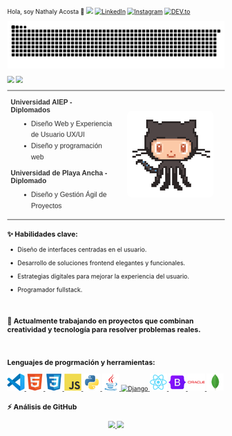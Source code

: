 Hola, soy Nathaly Acosta 👋
<img src="https://user-images.githubusercontent.com/73097560/115834477-dbab4500-a447-11eb-908a-139a6edaec5c.gif">
<a href="https://www.linkedin.com/in/keila-m-a0b26132a" target="_blank"><img src="https://img.shields.io/badge/LinkedIn-%230077B5.svg?&style=flat-square&logo=linkedin&logoColor=white" alt="LinkedIn"></a>
<a href="https://www.instagram.com/knma.26?igsh=cWxwNDJrenZybXJy&utm_source=qr" target="_blank"><img src="https://img.shields.io/badge/Instagram-%23E4405F.svg?&style=flat-square&logo=instagram&logoColor=white" alt="Instagram"></a>
<a href="https://" target="_blank"><img src="https://img.shields.io/badge/DEV-%230A0A0A.svg?&style=flat-square&logo=DEV.to&logoColor=white" alt="DEV.to"></a>

<p align = "center">
	<img src = "https://github.com/7oSkaaa/7oSkaaa/blob/output/github-contribution-grid-snake.svg?" alt = "Snake Game"/>
</p>
<picture><img src = "https://github.com/7oSkaaa/7oSkaaa/blob/main/Images/about_me.gif?raw=true" width = 50px>
<img src="https://user-images.githubusercontent.com/73097560/115834477-dbab4500-a447-11eb-908a-139a6edaec5c.gif">


  <table border="0" style="width: 100%; table-layout: fixed; text-align: left; border-spacing: 20px; border-collapse: collapse;">
  <tr>
    <td style="width: 50%; vertical-align: top; font-family: Arial, sans-serif; font-size: 16px; color: #333;">
      <p style="font-weight: bold; margin-bottom: 10px;">Universidad AIEP - Diplomados</p>
      <ul style="margin: 0 0 15px 20px; line-height: 1.6;">
        <li>Diseño Web y Experiencia de Usuario UX/UI</li>
        <li>Diseño y programación web</li>
      </ul>
      <p style="font-weight: bold; margin-bottom: 10px;">Universidad de Playa Ancha - Diplomado</p>
      <ul style="margin: 0 0 15px 20px; line-height: 1.6;">
        <li>Diseño y Gestión Ágil de Proyectos</li>
      </ul>
    </td>
   <td style="width: 50%; text-align: center; vertical-align: middle;">
      <img src="./git.gif" width="200" alt="Octocat gif" style="border-radius: 10px;">
    </td>
  </tr>
</table>

    
### ✨ **Habilidades clave:**
  - Diseño de interfaces centradas en el usuario.
  - Desarrollo de soluciones frontend elegantes y funcionales.
  - Estrategias digitales para mejorar la experiencia del usuario.
  - Programador fullstack.
    
    <br>
### 🚀 **Actualmente trabajando en proyectos que combinan creatividad y tecnología para resolver problemas reales.**

<br>

<h3>Lenguajes de progrmación y herramientas:</h3>
<p align="left">
    <!-- Visual Studio Code -->
  <a href="https://code.visualstudio.com/" target="_blank" rel="noreferrer">
    <img src="https://raw.githubusercontent.com/devicons/devicon/master/icons/vscode/vscode-original.svg" alt="Visual Studio Code" width="40" height="40" />
  </a>
  <!-- HTML5 -->
  <a href="https://developer.mozilla.org/en-US/docs/Web/HTML" target="_blank" rel="noreferrer">
    <img src="https://raw.githubusercontent.com/devicons/devicon/master/icons/html5/html5-original.svg" alt="HTML5" width="40" height="40" />
  </a>
 <!--CSS-->
 <a href="https://developer.mozilla.org/en-US/docs/Web/CSS" target="_blank" rel="noreferrer">
    <img src="https://raw.githubusercontent.com/devicons/devicon/master/icons/css3/css3-original.svg" alt="CSS" width="40" height="40" />
  </a>
  <!-- JavaScript -->
  <a href="https://developer.mozilla.org/en-US/docs/Web/JavaScript" target="_blank" rel="noreferrer">
    <img src="https://raw.githubusercontent.com/devicons/devicon/master/icons/javascript/javascript-original.svg" alt="JavaScript" width="40" height="40" />
  </a>
   <!-- Python -->
  <a href="https://www.python.org/" target="_blank" rel="noreferrer">
    <img src="https://raw.githubusercontent.com/devicons/devicon/master/icons/python/python-original.svg" alt="Python" width="40" height="40" />
  </a> 
     <!-- Java -->
  <a href="https://www.java.com/" target="_blank" rel="noreferrer">
    <img src="https://raw.githubusercontent.com/devicons/devicon/master/icons/java/java-original.svg" alt="Java" width="40" height="40" />
  </a>
    <!-- Django -->
  <a href="https://www.djangoproject.com/" target="_blank" rel="noreferrer">
    <img src="https://cdn.worldvectorlogo.com/logos/django.svg" alt="Django" width="40" height="40" />
  </a>
  <!-- React -->
  <a href="https://reactjs.org/" target="_blank" rel="noreferrer">
    <img src="https://raw.githubusercontent.com/devicons/devicon/master/icons/react/react-original.svg" alt="React" width="40" height="40" />
  </a>
    <!-- Bootstrap -->
  <a href="https://getbootstrap.com/" target="_blank" rel="noreferrer">
    <img src="https://raw.githubusercontent.com/devicons/devicon/master/icons/bootstrap/bootstrap-original.svg" alt="Bootstrap" width="40" height="40" />
  </a>
   <!-- oracle -->
  <a href="https://www.oracle.com/database/sqldeveloper/" target="_blank" rel="noreferrer">
    <img src="https://raw.githubusercontent.com/devicons/devicon/master/icons/oracle/oracle-original.svg" alt="SQL Developer" width="40" height="40" />
  </a>
   <!-- mongodb -->
  <a href="https://www.mongodb.com/" target="_blank" rel="noreferrer">
    <img src="https://raw.githubusercontent.com/devicons/devicon/master/icons/mongodb/mongodb-original.svg" alt="MongoDB" width="40" height="40" />
 </a>
</p>

### ⚡&nbsp;Análisis de GitHub

<p align="center">
<a href="https://github.com/keimartinan">
  <img height="180em" src="https://github-readme-stats-eight-theta.vercel.app/api?username=keimartinan&show_icons=true&theme=algolia&include_all_commits=true&count_private=true"/>
  <img height="180em" src="https://github-readme-stats-eight-theta.vercel.app/api/top-langs/?username=keimartinan&layout=compact&langs_count=8&theme=algolia"/>
</a>
</p>
<!--
**keimartinan/keimartinan** is a ✨ _special_ ✨ repository because its `README.md` (this file) appears on your GitHub profile.

Here are some ideas to get you started:

- 🔭 I’m currently working on ...
- 🌱 I’m currently learning ...
- 👯 I’m looking to collaborate on ...
- 🤔 I’m looking for help with ...
- 💬 Ask me about ...
- 📫 How to reach me: ...
- 😄 Pronouns: ...
- ⚡ Fun fact: ...
-->
